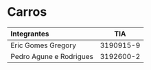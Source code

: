 # Carros

| Integrantes             |    TIA    |
|:------------------------|:---------:|
| Eric Gomes Gregory      | 3190915-9 |
| Pedro Agune e Rodrigues | 3192600-2 |
